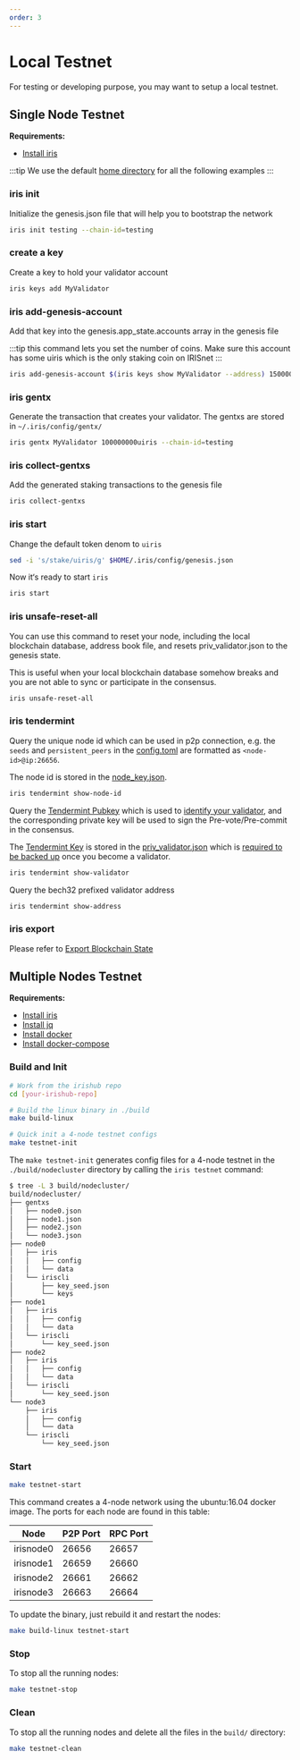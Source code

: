```yaml
---
order: 3
---
```


# Local Testnet

For testing or developing purpose, you may want to setup a local testnet.

## Single Node Testnet

**Requirements:**

- [Install iris](../get-started/install.md)

:::tip
We use the default [home directory](intro.md#home-directory) for all the following examples
:::

### iris init

Initialize the genesis.json file that will help you to bootstrap the network

```bash
iris init testing --chain-id=testing
```

### create a key

Create a key to hold your validator account

```bash
iris keys add MyValidator
```

### iris add-genesis-account

Add that key into the genesis.app_state.accounts array in the genesis file

:::tip
this command lets you set the number of coins. Make sure this account has some uiris which is the only staking coin on IRISnet
:::

```bash
iris add-genesis-account $(iris keys show MyValidator --address) 150000000uiris
```

### iris gentx

Generate the transaction that creates your validator. The gentxs are stored in `~/.iris/config/gentx/`

```bash
iris gentx MyValidator 100000000uiris --chain-id=testing 
```

### iris collect-gentxs

Add the generated staking transactions to the genesis file

```bash
iris collect-gentxs
```

### iris start

Change the default token denom to `uiris`

```bash
sed -i 's/stake/uiris/g' $HOME/.iris/config/genesis.json
```

Now it‘s ready to start `iris`

```bash
iris start
```

### iris unsafe-reset-all

You can use this command to reset your node, including the local blockchain database, address book file, and resets priv_validator.json to the genesis state.

This is useful when your local blockchain database somehow breaks and you are not able to sync or participate in the consensus.

```bash
iris unsafe-reset-all
```

### iris tendermint

Query the unique node id which can be used in p2p connection, e.g. the `seeds` and `persistent_peers` in the [config.toml](intro.md#cnofig-toml) are formatted as `<node-id>@ip:26656`.

The node id is stored in the [node_key.json](intro.md#node_key-json).

```bash
iris tendermint show-node-id
```

Query the [Tendermint Pubkey](../concepts/validator-faq.md#tendermint-key) which is used to [identify your validator](../cli-client/stake/create-validator.md), and the corresponding private key will be used to sign the Pre-vote/Pre-commit in the consensus.

The [Tendermint Key](../concepts/validator-faq.md#tendermint-key) is stored in the [priv_validator.json](intro.md#priv_validator-json) which is [required to be backed up](../concepts/validator-faq.md#how-to-backup-the-validator) once you become a validator.

```bash
iris tendermint show-validator
```

Query the bech32 prefixed validator address

```bash
iris tendermint show-address
```

### iris export

Please refer to [Export Blockchain State](export.md)

## Multiple Nodes Testnet

**Requirements:**

- [Install iris](../get-started/install.md)
- [Install jq](https://stedolan.github.io/jq/download/)
- [Install docker](https://docs.docker.com/engine/installation/)
- [Install docker-compose](https://docs.docker.com/compose/install/)

### Build and Init

```bash
# Work from the irishub repo
cd [your-irishub-repo]

# Build the linux binary in ./build
make build-linux

# Quick init a 4-node testnet configs
make testnet-init
```

The `make testnet-init` generates config files for a 4-node testnet in the `./build/nodecluster` directory by calling the `iris testnet` command:

```bash
$ tree -L 3 build/nodecluster/
build/nodecluster/
├── gentxs
│   ├── node0.json
│   ├── node1.json
│   ├── node2.json
│   └── node3.json
├── node0
│   ├── iris
│   │   ├── config
│   │   └── data
│   └── iriscli
│       ├── key_seed.json
│       └── keys
├── node1
│   ├── iris
│   │   ├── config
│   │   └── data
│   └── iriscli
│       └── key_seed.json
├── node2
│   ├── iris
│   │   ├── config
│   │   └── data
│   └── iriscli
│       └── key_seed.json
└── node3
    ├── iris
    │   ├── config
    │   └── data
    └── iriscli
        └── key_seed.json
```

### Start

```bash
make testnet-start
```

This command creates a 4-node network using the ubuntu:16.04 docker image. The ports for each node are found in this table:

| Node      | P2P Port | RPC Port |
| --------- | -------- | -------- |
| irisnode0 | 26656    | 26657    |
| irisnode1 | 26659    | 26660    |
| irisnode2 | 26661    | 26662    |
| irisnode3 | 26663    | 26664    |

To update the binary, just rebuild it and restart the nodes:

```bash
make build-linux testnet-start
```

### Stop

To stop all the running nodes:

```bash
make testnet-stop
```

### Clean

To stop all the running nodes and delete all the files in the `build/` directory:

```bash
make testnet-clean
```
